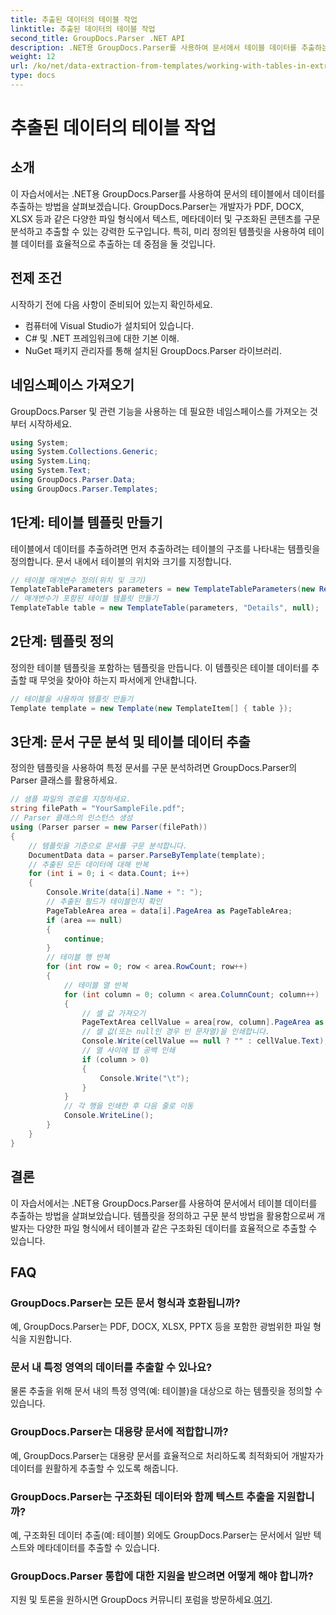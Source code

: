 ```yaml
---
title: 추출된 데이터의 테이블 작업
linktitle: 추출된 데이터의 테이블 작업
second_title: GroupDocs.Parser .NET API
description: .NET용 GroupDocs.Parser를 사용하여 문서에서 테이블 데이터를 추출하는 방법을 알아보세요. 사전 정의된 템플릿을 사용하여 구조화된 콘텐츠를 효율적으로 구문 분석합니다.
weight: 12
url: /ko/net/data-extraction-from-templates/working-with-tables-in-extracted-data/
type: docs
---
```

# 추출된 데이터의 테이블 작업

## 소개
이 자습서에서는 .NET용 GroupDocs.Parser를 사용하여 문서의 테이블에서 데이터를 추출하는 방법을 살펴보겠습니다. GroupDocs.Parser는 개발자가 PDF, DOCX, XLSX 등과 같은 다양한 파일 형식에서 텍스트, 메타데이터 및 구조화된 콘텐츠를 구문 분석하고 추출할 수 있는 강력한 도구입니다. 특히, 미리 정의된 템플릿을 사용하여 테이블 데이터를 효율적으로 추출하는 데 중점을 둘 것입니다.
## 전제 조건
시작하기 전에 다음 사항이 준비되어 있는지 확인하세요.
- 컴퓨터에 Visual Studio가 설치되어 있습니다.
- C# 및 .NET 프레임워크에 대한 기본 이해.
- NuGet 패키지 관리자를 통해 설치된 GroupDocs.Parser 라이브러리.

## 네임스페이스 가져오기
GroupDocs.Parser 및 관련 기능을 사용하는 데 필요한 네임스페이스를 가져오는 것부터 시작하세요.
```csharp
using System;
using System.Collections.Generic;
using System.Linq;
using System.Text;
using GroupDocs.Parser.Data;
using GroupDocs.Parser.Templates;
```
## 1단계: 테이블 템플릿 만들기
테이블에서 데이터를 추출하려면 먼저 추출하려는 테이블의 구조를 나타내는 템플릿을 정의합니다. 문서 내에서 테이블의 위치와 크기를 지정합니다.
```csharp
// 테이블 매개변수 정의(위치 및 크기)
TemplateTableParameters parameters = new TemplateTableParameters(new Rectangle(new Point(35, 320), new Size(530, 55)), null);
// 매개변수가 포함된 테이블 템플릿 만들기
TemplateTable table = new TemplateTable(parameters, "Details", null);
```
## 2단계: 템플릿 정의
정의한 테이블 템플릿을 포함하는 템플릿을 만듭니다. 이 템플릿은 테이블 데이터를 추출할 때 무엇을 찾아야 하는지 파서에게 안내합니다.
```csharp
// 테이블을 사용하여 템플릿 만들기
Template template = new Template(new TemplateItem[] { table });
```
## 3단계: 문서 구문 분석 및 테이블 데이터 추출
정의한 템플릿을 사용하여 특정 문서를 구문 분석하려면 GroupDocs.Parser의 Parser 클래스를 활용하세요.
```csharp
// 샘플 파일의 경로를 지정하세요.
string filePath = "YourSampleFile.pdf";
// Parser 클래스의 인스턴스 생성
using (Parser parser = new Parser(filePath))
{
    // 템플릿을 기준으로 문서를 구문 분석합니다.
    DocumentData data = parser.ParseByTemplate(template);
    // 추출된 모든 데이터에 대해 반복
    for (int i = 0; i < data.Count; i++)
    {
        Console.Write(data[i].Name + ": ");
        // 추출된 필드가 테이블인지 확인
        PageTableArea area = data[i].PageArea as PageTableArea;
        if (area == null)
        {
            continue;
        }
        // 테이블 행 반복
        for (int row = 0; row < area.RowCount; row++)
        {
            // 테이블 열 반복
            for (int column = 0; column < area.ColumnCount; column++)
            {
                // 셀 값 가져오기
                PageTextArea cellValue = area[row, column].PageArea as PageTextArea;
                // 셀 값(또는 null인 경우 빈 문자열)을 인쇄합니다.
                Console.Write(cellValue == null ? "" : cellValue.Text);
                // 열 사이에 탭 공백 인쇄
                if (column > 0)
                {
                    Console.Write("\t");
                }
            }
            // 각 행을 인쇄한 후 다음 줄로 이동
            Console.WriteLine();
        }
    }
}
```

## 결론
이 자습서에서는 .NET용 GroupDocs.Parser를 사용하여 문서에서 테이블 데이터를 추출하는 방법을 살펴보았습니다. 템플릿을 정의하고 구문 분석 방법을 활용함으로써 개발자는 다양한 파일 형식에서 테이블과 같은 구조화된 데이터를 효율적으로 추출할 수 있습니다.

## FAQ
### GroupDocs.Parser는 모든 문서 형식과 호환됩니까?
예, GroupDocs.Parser는 PDF, DOCX, XLSX, PPTX 등을 포함한 광범위한 파일 형식을 지원합니다.
### 문서 내 특정 영역의 데이터를 추출할 수 있나요?
물론 추출을 위해 문서 내의 특정 영역(예: 테이블)을 대상으로 하는 템플릿을 정의할 수 있습니다.
### GroupDocs.Parser는 대용량 문서에 적합합니까?
예, GroupDocs.Parser는 대용량 문서를 효율적으로 처리하도록 최적화되어 개발자가 데이터를 원활하게 추출할 수 있도록 해줍니다.
### GroupDocs.Parser는 구조화된 데이터와 함께 텍스트 추출을 지원합니까?
예, 구조화된 데이터 추출(예: 테이블) 외에도 GroupDocs.Parser는 문서에서 일반 텍스트와 메타데이터를 추출할 수 있습니다.
### GroupDocs.Parser 통합에 대한 지원을 받으려면 어떻게 해야 합니까?
 지원 및 토론을 원하시면 GroupDocs 커뮤니티 포럼을 방문하세요.[여기](https://forum.groupdocs.com/c/parser/17).